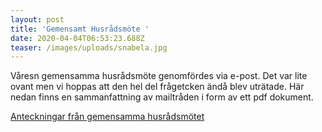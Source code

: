 ```yaml
---
layout: post
title: 'Gemensamt Husrådsmöte '
date: 2020-04-04T06:53:23.688Z
teaser: /images/uploads/snabela.jpg
---
```

Våresn gemensamma husrådsmöte genomfördes via e-post. Det var lite ovant men vi hoppas att den hel del frågetcken ändå blev uträtade. Här nedan finns en sammanfattning av mailtråden i form av ett pdf dokument.

[Anteckningar från gemensamma husrådsmötet](/images/uploads/Gemensamt_husradsmote_2010.03-26.pdf)